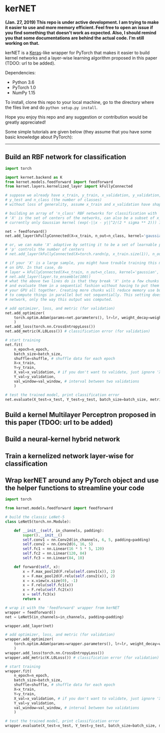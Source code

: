 ﻿# kerNET

**(Jan. 27, 2019) This repo is under active development. I am trying to make it easier to use and more memory efficient. Feel free to open an issue if you find something that doesn't work as expected. Also, I should remind you that some documentations are behind the actual code. I'm still working on that.**

kerNET is a [Keras](https://keras.io/)-like wrapper for PyTorch that makes it easier to build kernel networks and a layer-wise learning algorithm proposed in this paper (TDOO: url to be added).

Dependencies:
- Python 3.6
- PyTorch 1.0
- NumPy 1.15

To install, clone this repo to your local machine, go to the directory where the files live and do  ```python setup.py install```. 

Hope you enjoy this repo and any suggestion or contribution would be greatly appreciated!

Some simple tutorials are given below (they assume that you have some basic knowledge about PyTorch):

---------

## Build an RBF network for classification

```python
import torch

import kernet.backend as K
from kernet.models.feedforward import feedforward
from kernet.layers.kernelized_layer import kFullyConnected

# suppose we already have x_train, y_train, x_validation, y_validation, x_test, 
# y_test and n_class (the number of classes)
# without loss of generality, assume x_train and x_validation have shape [n_example, n_feature].

# building an array of 'n_class' RBF networks for classification with 'n_class' classes
# 'X' is the set of centers of the networks, can also be a subset of x_train
# currently only Gaussian kernel (exp(-||x - y||^2/(2 * sigma ** 2))) is supported

net = feedforward() 
net.add_layer(kFullyConnected(X=x_train, n_out=n_class, kernel='gaussian', sigma=1))

# or, we can make 'X' adaptive by setting it to be a set of learnable parameters
# 'p' controls the number of centers
# net.add_layer(kFullyConnected(X=torch.randn(p, x_train.size(1)), n_out=n_class, kernel='gaussian', sigma=1, trainable_X=True))

# if your 'X' is a large sample, you might have trouble training this model
# on GPU. In that case, do
# layer = kFullyConnected(X=x_train, n_out=n_class, kernel='gaussian', sigma=1)
# net.add_layer(layer.to_ensemble(100))
# what the above two lines do is that they break 'X' into a few chunks of 100 examples (the last chunk may be smaller)
# and evaluate them in a sequential fashion without having to put them on 
# your GPU all together. Creating more chunks will reduce memory use but make the program slower since GPU likes 
# to compute things in parallel but not sequentially. This setting does not affect the output of the 
# network, only the way this output was computed.

# add optimizer, loss, and metric (for validation)
net.add_optimizer(
    torch.optim.Adam(params=net.parameters(), lr=lr, weight_decay=weight_decay)
    )
net.add_loss(torch.nn.CrossEntropyLoss())
net.add_metric(K.L0Loss()) # classification error (for validation)

# start training
net.fit(
    n_epoch=n_epoch,
    batch_size=batch_size,
    shuffle=shuffle, # shuffle data for each epoch
    X=x_train,
    Y=y_train,
    X_val=x_validation, # if you don't want to validate, just ignore 'X_val' and 'Y_val'
    Y_val=y_validation,
    val_window=val_window, # interval between two validations
    )

# test the trained model, print classification error
net.evaluate(X_test=x_test, Y_test=y_test, batch_size=batch_size, metric_fn=K.L0Loss())

```

## Build a kernel Multilayer Perceptron proposed in this paper (TDOO: url to be added)

## Build a neural-kernel hybrid network

## Train a kernelized network layer-wise for classification

## Wrap kerNET around any PyTorch object and use the helper functions to streamline your code
```python
import torch

from kernet.models.feedforward import feedforward

# build the classic LeNet-5
class LeNet5(torch.nn.Module):

    def __init__(self, in_channels, padding):
        super().__init__()
        self.conv1 = nn.Conv2d(in_channels, 6, 5, padding=padding)
        self.conv2 = nn.Conv2d(6, 16, 5)
        self.fc1 = nn.Linear(16 * 5 * 5, 120)
        self.fc2 = nn.Linear(120, 84)
        self.fc3 = nn.Linear(84, 10)

    def forward(self, x):
        x = F.max_pool2d(F.relu(self.conv1(x)), 2)
        x = F.max_pool2d(F.relu(self.conv2(x)), 2)
        x = x.view(x.size(0), -1)
        x = F.relu(self.fc1(x))
        x = F.relu(self.fc2(x))
        x = self.fc3(x)
        return x

# wrap it with the 'feedforward' wrapper from kerNET
wrapper = feedforward()
net = LeNet5(in_channels=in_channels, padding=padding)

wrapper.add_layer(net)

# add optimizer, loss, and metric (for validation)
wrapper.add_optimizer(
    torch.optim.Adam(params=wrapper.parameters(), lr=lr, weight_decay=weight_decay)
    )
wrapper.add_loss(torch.nn.CrossEntropyLoss())
wrapper.add_metric(K.L0Loss()) # classification error (for validation)

# start training
wrapper.fit(
    n_epoch=n_epoch,
    batch_size=batch_size,
    shuffle=shuffle, # shuffle data for each epoch
    X=x_train,
    Y=y_train,
    X_val=x_validation, # if you don't want to validate, just ignore 'X_val' and 'Y_val'
    Y_val=y_validation,
    val_window=val_window, # interval between two validations
    )

# test the trained model, print classification error
wrapper.evaluate(X_test=x_test, Y_test=y_test, batch_size=batch_size, metric_fn=K.L0Loss())
```

